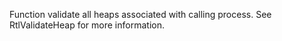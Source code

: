 Function validate all heaps associated with calling process. See RtlValidateHeap for more information.
